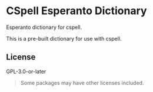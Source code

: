 # CSpell Esperanto Dictionary

Esperanto dictionary for cspell.

This is a pre-built dictionary for use with cspell.

<!--- @@inject: ../../static/requirements.md --->

<!--- @@inject: ./static/install.md --->

<!--- @@inject: ../../static/contributing.md --->

## License

GPL-3.0-or-later

> Some packages may have other licenses included.

<!--- @@inject: ../../static/footer.md --->
